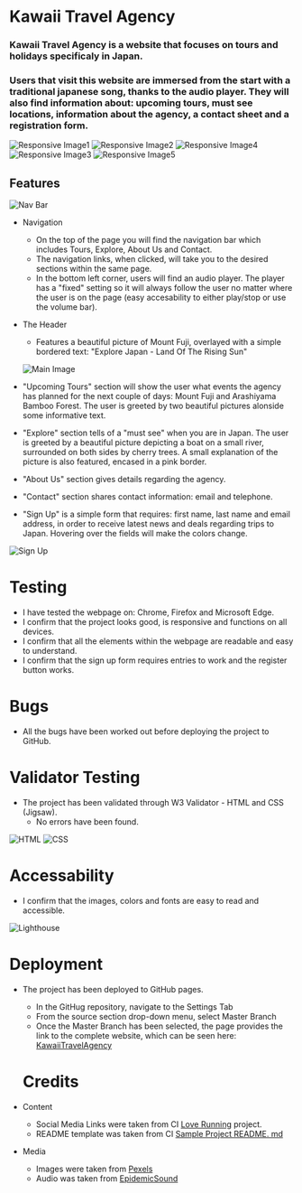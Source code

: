 # Kawaii Travel Agency

### Kawaii Travel Agency is a website that focuses on tours and holidays specificaly in Japan.<p>

### Users that visit this website are immersed from the start with a traditional japanese song, thanks to the audio player. They will also find information about: upcoming tours, must see locations, information about the agency, a contact sheet and a registration form.

![Responsive Image1](/assets/images/responsive1.png)
![Responsive Image2](/assets/images/responsive2.png)
![Responsive Image4](/assets/images/responsive4.png)
![Responsive Image3](/assets/images/responsive3.png)
![Responsive Image5](/assets/images/responsive5.png)

## Features

![Nav Bar](/assets/images/header.png)

* Navigation
  * On the top of the page you will find the navigation bar which includes Tours, Explore, About Us and Contact.
  * The navigation links, when clicked, will take you to the desired sections within the same page.
  * In the bottom left corner, users will find an audio player. The player has a "fixed" setting so it will always follow the user no matter where the user is on the page (easy accesability to either play/stop or use the volume bar).




* The Header
  * Features a beautiful picture of Mount Fuji, overlayed with a simple bordered text: "Explore Japan - Land Of The Rising Sun"

  ![Main Image](/assets/images/explorejapan.png)
* "Upcoming Tours" section will show the user what events the agency has planned for the next couple of days: Mount Fuji and Arashiyama Bamboo Forest. The user is greeted by two beautiful pictures alonside some informative text.

* "Explore" section tells of a "must see" when you are in Japan. The user is greeted by a beautiful picture depicting a boat on a small river, surrounded on both sides by cherry trees. A small explanation of the picture is also featured, encased in a pink border.

* "About Us" section gives details regarding the agency.
* "Contact" section shares contact information: email and telephone.
* "Sign Up" is a simple form that requires: first name, last name and email address, in order to receive latest news and deals regarding trips to Japan.
Hovering over the fields will make the colors change.


![Sign Up](/assets/images/sign.png)


# Testing

* I have tested the webpage on: Chrome, Firefox and Microsoft Edge.
* I confirm that the project looks good, is responsive and functions on all devices.
* I confirm that all the elements within the webpage are readable and easy to understand.
* I confirm that the sign up form requires entries to work and the register button works.

# Bugs

* All the bugs have been worked out before deploying the project to GitHub.

# Validator Testing

* The project has been validated through W3 Validator - HTML and CSS (Jigsaw).
  * No errors have been found.

![HTML](/assets/images/html-val.png)
![CSS](/assets/images/css-val.png)


# Accessability
* I confirm that the images, colors and fonts are easy to read and accessible.

![Lighthouse](/assets/images/accessability.png)

# Deployment
* The project has been deployed to GitHub pages.
  * In the GitHug repository, navigate to the Settings Tab
  * From the source section drop-down menu, select Master Branch
  * Once the Master Branch has been selected, the page provides the link to the complete website, which can be seen here: [KawaiiTravelAgency](https://eugenrascanu.github.io/kawaiitravel/) 

  # Credits
* Content
  * Social Media Links were taken from CI [Love Running](https://learn.codeinstitute.net/courses/course-v1:CodeInstitute+LR101+2021_T1/courseware/4a07c57382724cfda5834497317f24d5/e6d4cda2bc08458ba94d2092be9bad3a/) project.
  * README template was taken from CI [Sample Project README. md](https://learn.codeinstitute.net/courses/course-v1:CodeInstitute+CSSE_PAGPPF+2021_Q2/courseware/66cf361c769a41d496f5001fae6f9be7/3b5cd5dc8313462aa5975a3c9b9a1a3c/)

* Media
  * Images were taken from [Pexels](https://pexels.com/)
  * Audio was taken from [EpidemicSound](https://epidemicsound.com)